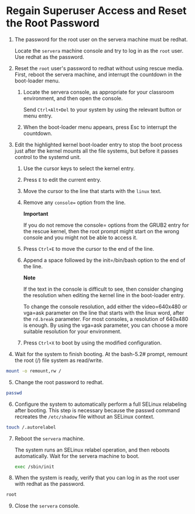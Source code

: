 # Regain Superuser Access and Reset the Root Password

1. The password for the root user on the servera machine must be redhat.

    Locate the `servera` machine console and try to log in as the `root` user. Use redhat as the password.

2. Reset the `root` user's password to redhat without using rescue media. First, reboot the servera machine, and interrupt the countdown in the boot-loader menu.

    1.  Locate the servera console, as appropriate for your classroom environment, and then open the console. 
    
        Send `Ctrl+Alt+Del` to your system by using the relevant button or menu entry.

    2.  When the boot-loader menu appears, press Esc to interrupt the countdown.

3. Edit the highlighted kernel boot-loader entry to stop the boot process just after the kernel mounts all the file systems, but before it passes control to the systemd unit.

    1.  Use the cursor keys to select the kernel entry.
    2.  Press `E` to edit the current entry.
    3.  Move the cursor to the line that starts with the `linux` text.
    4.  Remove any `console=` option from the line.

        **Important**

        If you do not remove the console= options from the GRUB2 entry for the rescue kernel, then the root prompt might start on the wrong console and you might not be able to access it.
    5.  Press `Ctrl+E` to move the cursor to the end of the line.
    6.  Append a space followed by the init=/bin/bash option to the end of the line.

        **Note**
        
        If the text in the console is difficult to see, then consider changing the resolution when editing the kernel line in the boot-loader entry.

        To change the console resolution, add either the video=640x480 or vga=ask parameter on the line that starts with the linux word, after the `rd.break` parameter. For most consoles, a resolution of 640x480 is enough. By using the vga=ask parameter, you can choose a more suitable resolution for your environment.
    7.  Press  `Ctrl+X` to boot by using the modified configuration.

4.  Wait for the system to finish booting. At the bash-5.2# prompt, remount the root (/) file system as read/write.

```bash
mount -o remount,rw /
```

5.  Change the root password to redhat.

```bash
passwd
```

6.  Configure the system to automatically perform a full SELinux relabeling after booting. This step is necessary because the passwd command recreates the `/etc/shadow` file without an SELinux context.

```bash
touch /.autorelabel
```

7.  Reboot the `servera` machine.

    The system runs an SELinux relabel operation, and then reboots automatically. Wait for the servera machine to boot.

    ```bash
    exec /sbin/init
    ```
8.  When the system is ready, verify that you can log in as the root user with redhat as the password.

```bash
root
```

9. Close the `servera` console.